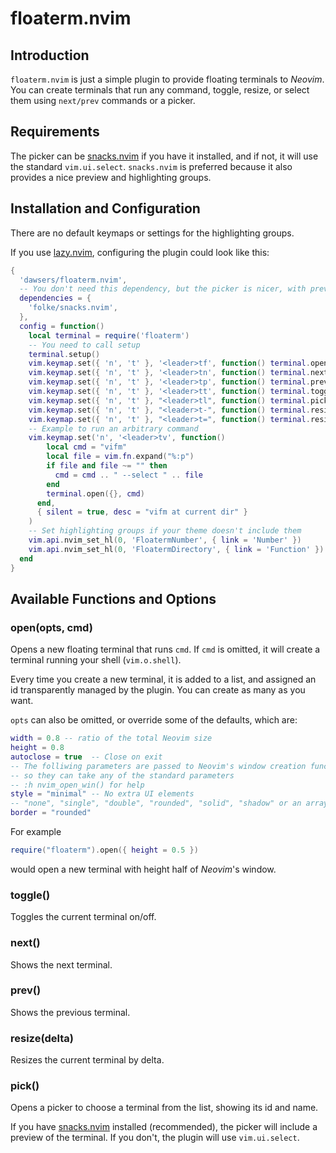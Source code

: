 # floaterm.nvim

## Introduction

`floaterm.nvim` is just a simple plugin to provide floating terminals to
*Neovim*. You can create terminals that run any command, toggle, resize,
or select them using `next/prev` commands or a picker.

## Requirements

The picker can be [snacks.nvim](https://github.com/folke/snacks.nvim) if you
have it installed, and if not, it will use the standard `vim.ui.select`.
`snacks.nvim` is preferred because it also provides a nice preview and
highlighting groups.

## Installation and Configuration

There are no default keymaps or settings for the highlighting groups.

If you use [lazy.nvim](https://github.com/folke/lazy.nvim), configuring the
plugin could look like this:

``` lua
{
  'dawsers/floaterm.nvim',
  -- You don't need this dependency, but the picker is nicer, with preview
  dependencies = {
    'folke/snacks.nvim',
  },
  config = function()
    local terminal = require('floaterm')
    -- You need to call setup
    terminal.setup()
    vim.keymap.set({ 'n', 't' }, '<leader>tf', function() terminal.open() end, { silent = true, desc = 'New floating terminal' })
    vim.keymap.set({ 'n', 't' }, '<leader>tn', function() terminal.next() end, { silent = true, desc = 'Next floating terminal' })
    vim.keymap.set({ 'n', 't' }, '<leader>tp', function() terminal.prev() end, { silent = true, desc = 'Prev floating terminal' })
    vim.keymap.set({ 'n', 't' }, '<leader>tt', function() terminal.toggle() end, { silent = true, desc = 'Toggle floating terminal' })
    vim.keymap.set({ 'n', 't' }, "<leader>tl", function() terminal.pick() end, { silent = true, desc = 'Floaterm picker' })
    vim.keymap.set({ 'n', 't' }, "<leader>t-", function() terminal.resize(-0.05) end, { silent = true, desc = 'Floaterm inc size' })
    vim.keymap.set({ 'n', 't' }, "<leader>t=", function() terminal.resize(0.05) end, { silent = true, desc = 'Floaterm dec size' })
    -- Example to run an arbitrary command
    vim.keymap.set('n', '<leader>tv', function()
        local cmd = "vifm"
        local file = vim.fn.expand("%:p")
        if file and file ~= "" then
          cmd = cmd .. " --select " .. file
        end
        terminal.open({}, cmd)
      end,
      { silent = true, desc = "vifm at current dir" }
    )
    -- Set highlighting groups if your theme doesn't include them
    vim.api.nvim_set_hl(0, 'FloatermNumber', { link = 'Number' })
    vim.api.nvim_set_hl(0, 'FloatermDirectory', { link = 'Function' })
  end
}
```

## Available Functions and Options

### open(opts, cmd)

Opens a new floating terminal that runs `cmd`. If `cmd` is omitted, it will
create a terminal running your shell (`vim.o.shell`).

Every time you create a new terminal, it is added to a list, and assigned an id
transparently managed by the plugin. You can create as many as you want.

`opts` can also be omitted, or override some of the defaults, which are:

``` lua
width = 0.8 -- ratio of the total Neovim size
height = 0.8
autoclose = true  -- Close on exit
-- The folliwing parameters are passed to Neovim's window creation function,
-- so they can take any of the standard parameters
-- :h nvim_open_win() for help
style = "minimal" -- No extra UI elements
-- "none", "single", "double", "rounded", "solid", "shadow" or an array
border = "rounded"
```

For example

``` lua
require("floaterm").open({ height = 0.5 })
```

would open a new terminal with height half of *Neovim*'s window.

### toggle()

Toggles the current terminal on/off.

### next()

Shows the next terminal.

### prev()

Shows the previous terminal.

### resize(delta)

Resizes the current terminal by delta.

### pick()

Opens a picker to choose a terminal from the list, showing its id and name.

If you have [snacks.nvim](https://github.com/folke/snacks.nvim) installed
(recommended), the picker will include a preview of the terminal. If you
don't, the plugin will use `vim.ui.select`.

